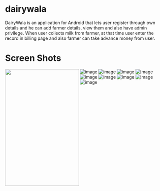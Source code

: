 # dairywala
DairyWala is an application for Android that lets user register through own details and he can add farmer details, view them and also have admin privilege. When user collects milk from farmer, at that time user enter the record in billing page and also farmer can take advance money from user.
# Screen Shots
<a href="url"><img src="https://github.com/As-k/dairywala/blob/master/screen%20shots/Screenshot_2018-02-28-11-30-17-500_com.aks.dairywala.png" align="left" height="380" width="240" ></a>
![image](https://github.com/As-k/dairywala/blob/master/screen%20shots/Screenshot_2018-02-28-11-30-17-500_com.aks.dairywala.png)
![image](https://github.com/As-k/dairywala/blob/master/screen%20shots/Screenshot_2018-02-28-11-30-36-829_com.aks.dairywala.png)
![image](https://github.com/As-k/dairywala/blob/master/screen%20shots/Screenshot_2018-02-28-11-30-45-640_com.aks.dairywala.png)
![image](https://github.com/As-k/dairywala/blob/master/screen%20shots/Screenshot_2018-02-28-11-30-58-920_com.aks.dairywala.png)
![image](https://github.com/As-k/dairywala/blob/master/screen%20shots/Screenshot_2018-02-28-11-31-39-369_com.aks.dairywala.png)
![image](https://github.com/As-k/dairywala/blob/master/screen%20shots/Screenshot_2018-02-28-11-31-46-530_com.aks.dairywala.png)
![image](https://github.com/As-k/dairywala/blob/master/screen%20shots/Screenshot_2018-02-28-11-32-10-038_com.aks.dairywala.png)
![image](https://github.com/As-k/dairywala/blob/master/screen%20shots/Screenshot_2018-02-28-11-32-18-570_com.aks.dairywala.png)
![image](https://github.com/As-k/dairywala/blob/master/screen%20shots/Screenshot_2018-02-28-11-33-05-784_com.aks.dairywala.png)
